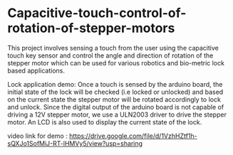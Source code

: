 # Capacitive-touch-control-of-rotation-of-stepper-motors
This project involves sensing a touch from the user using the capacitive touch key sensor and control the angle and direction of rotation of the stepper motor which can be used for various robotics and bio-metric lock based applications.

Lock application demo:
Once a touch is sensed by the arduino board, the initial state of the lock will be checked (i.e locked or unlocked) and based on the current state the stepper motor will be rotated accordingly to lock and unlock.
Since the digital output of the arduino board is not capable of driving a 12V stepper motor, we use a ULN2003 driver to drive the stepper motor.
An LCD is also used to display the current state of the lock.

video link for demo : https://drive.google.com/file/d/1VzhHZtf1h-sQXJo1SofMiJ-RT-lHMVy5/view?usp=sharing
